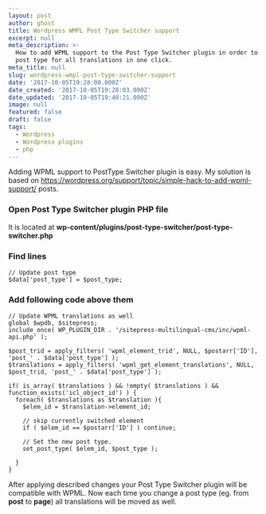 ```yaml
---
layout: post
author: ghost
title: Wordpress WMPL Post Type Switcher support
excerpt: null
meta_description: >-
  How to add WPML support to the Post Type Switcher plugin in order to change
  post type for all translations in one click.
meta_title: null
slug: wordpress-wmpl-post-type-switcher-support
date: '2017-10-05T19:28:00.000Z'
date_created: '2017-10-05T19:28:03.000Z'
date_updated: '2017-10-05T19:40:21.000Z'
image: null
featured: false
draft: false
tags:
  - Wordpress
  - Wordpress plugins
  - php
---
```

Adding WPML support to PostType Switcher plugin is easy. My solution is based on https://wordpress.org/support/topic/simple-hack-to-add-wpml-support/ posts.

### Open Post Type Switcher plugin PHP file
It is located at **wp-content/plugins/post-type-switcher/post-type-switcher.php**
### Find lines
```
// Update post type
$data['post_type'] = $post_type;
```
### Add following code above them
```
// Update WPML translations as well
global $wpdb, $sitepress;
include_once( WP_PLUGIN_DIR . '/sitepress-multilingual-cms/inc/wpml-api.php' );

$post_trid = apply_filters( 'wpml_element_trid', NULL, $postarr['ID'], 'post_' . $data['post_type'] );
$translations = apply_filters( 'wpml_get_element_translations', NULL, $post_trid, 'post_' . $data['post_type'] );

if( is_array( $translations ) && !empty( $translations ) && function_exists('icl_object_id') ) {
  foreach( $translations as $translation ){
    $elem_id = $translation->element_id;

    // skip currently switched element
    if ( $elem_id == $postarr['ID'] ) continue;

    // Set the new post type.
    set_post_type( $elem_id, $post_type );

  }
}
```

After applying described changes your Post Type Switcher plugin will be compatible with WPML. Now each time you change a post type (eg. from **post** to **page**) all translations will be moved as well.

